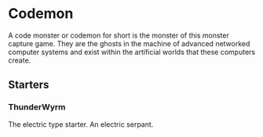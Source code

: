 # Codemon

A code monster or codemon for short is the monster of this monster capture game. They are the ghosts in the machine of advanced networked computer systems and exist within the artificial worlds that these computers create.

## Starters

### ThunderWyrm

The electric type starter. An electric serpant.